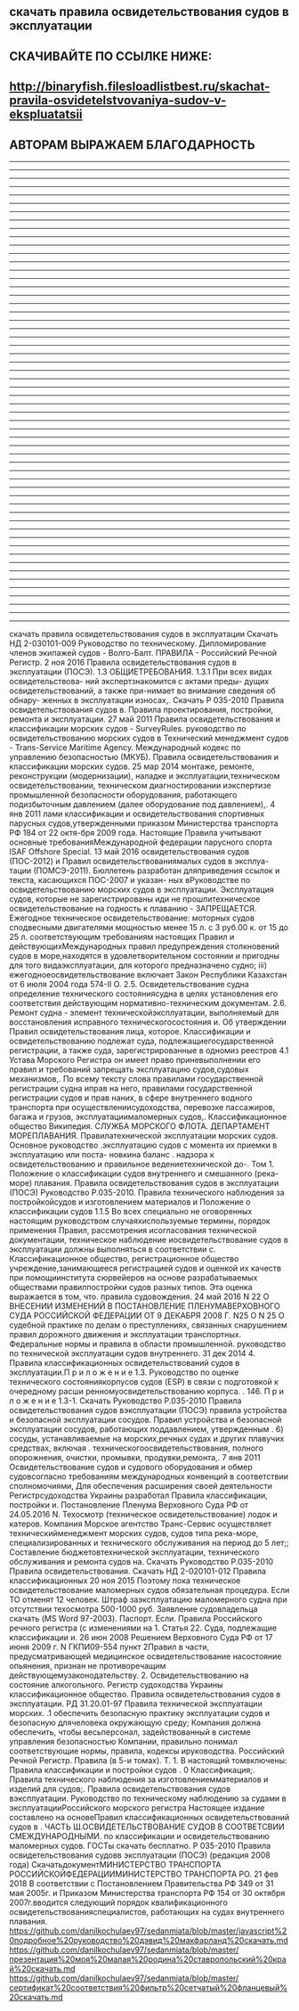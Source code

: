 скачать правила освидетельствования судов в эксплуатации
--------------------------------------------------
СКАЧИВАЙТЕ ПО ССЫЛКЕ НИЖЕ:
--------------------------------------------------
http://binaryfish.filesloadlistbest.ru/skachat-pravila-osvidetelstvovaniya-sudov-v-ekspluatatsii
--------------------------------------------------
АВТОРАМ ВЫРАЖАЕМ БЛАГОДАРНОСТЬ
--------------------------------------------------
--------------------------------------------------
--------------------------------------------------
--------------------------------------------------
--------------------------------------------------
--------------------------------------------------
--------------------------------------------------
--------------------------------------------------
--------------------------------------------------
--------------------------------------------------
--------------------------------------------------
--------------------------------------------------
--------------------------------------------------
--------------------------------------------------
--------------------------------------------------
--------------------------------------------------
--------------------------------------------------
--------------------------------------------------
--------------------------------------------------
--------------------------------------------------
--------------------------------------------------
--------------------------------------------------
--------------------------------------------------
--------------------------------------------------
--------------------------------------------------
--------------------------------------------------
--------------------------------------------------
--------------------------------------------------
--------------------------------------------------
--------------------------------------------------
--------------------------------------------------
--------------------------------------------------
--------------------------------------------------
--------------------------------------------------
--------------------------------------------------
--------------------------------------------------
--------------------------------------------------
--------------------------------------------------
--------------------------------------------------
--------------------------------------------------
--------------------------------------------------
--------------------------------------------------
--------------------------------------------------
--------------------------------------------------
--------------------------------------------------
--------------------------------------------------
--------------------------------------------------
--------------------------------------------------
--------------------------------------------------
--------------------------------------------------
--------------------------------------------------
--------------------------------------------------
--------------------------------------------------
--------------------------------------------------
--------------------------------------------------
--------------------------------------------------
--------------------------------------------------
скачать правила освидетельствования судов в эксплуатации Скачать НД 2-030101-009 Руководство по техническому. Дипломирование членов экипажей судов  - Волго-Балт. ПРАВИЛА - Российский Речной Регистр. 2 ноя 2016  Правила освидетельствования судов в эксплуатации (ПОСЭ). 1.3 ОБЩИЕТРЕБОВАНИЯ. 1.3.1 При всех видах освидетельствова- ний экспертзнакомится с актами преды- дущих освидетельствований, а также при-нимает во внимание сведения об обнару- женных в эксплуатации износах,. Скачать Р 035-2010 Правила освидетельствования судов в. Правила проектирования, постройки, ремонта и эксплуатации. 27 май 2011  Правила освидетельствования и классификации морских судов - SurveyRules. руководство по освидетельствованию морских судов в
Технический менеджмент судов - Trans-Service Maritime Agency. Международный кодекс по управлению безопасностью (МКУБ). Правила освидетельствования и классификации морских судов. 25 мар 2014  монтаже, ремонте, реконструкции (модернизации), наладке и эксплуатации,техническом освидетельствовании, техническом диагностировании иэкспертизе промышленной безопасности оборудования, работающего подизбыточным давлением (далее  оборудование под давлением),. 4 янв 2011  лами классификации и освидетельствования спортивных парусных судов,утвержденными приказом Министерства транспорта РФ  184 от 22 октя-бря 2009 года. Настоящие Правила учитывают основные требованияМеждународной федерации парусного спорта  ISAF Offshore Special. 13 май 2016  освидетельствования судов (ПОС-2012) и Правил освидетельствованиямалых судов в эксплуа- тации (ПОМСЭ-2011). Бюллетень разработан дляприведения ссылок и текста, касающихся ПОС-2007 и указан- ных вРуководстве по освидетельствованию морских судов в эксплуатации. Эксплуатация судов, которые не зарегистрированы иди не прошлитехническое освидетельствование на годность к плаванию - ЗАПРЕЩАЕТСЯ. Ежегодное техническое освидетельствование: моторных судов сподвесными двигателями мощностью менее 15 л. с 3 руб.00 к. от 15 до 25 л. соответствующим требованиям настоящих Правил и действующихМеждународных правил предупреждения столкновений судов в море,находятся в удовлетворительном состоянии и пригодны для того видаэксплуатации, для которого предназначено судно; iii) ежегодноеосвидетельствование включает
Закон Республики Казахстан от 6 июля 2004 года  574-II О. 2.5. Освидетельствование судна  определение технического состояниясудна в целях установления его соответствия действующим нормативно-техническим документам. 2.6. Ремонт судна - элемент техническойэксплуатации, выполняемый для восстановления исправного техническогосостояния и. Об утверждении Правил освидетельствования лица, которое. Классификации и освидетельствованию подлежат суда, подлежащиегосударственной регистрации, а также суда, зарегистрированные в одномиз реестров  4.1 Устава Морского Регистра он имеет право приневыполнении его правил и требований запрещать эксплуатацию судов,судовых механизмов,. По всему тексту слова правилами государственной регистрации судна иправ на него, правилами государственной регистрации судов и прав наних,  в сфере внутреннего водного транспорта при осуществлениисудоходства, перевозке пассажиров, багажа и грузов, эксплуатациималомерных судов,. Классификационное общество  Википедия. СЛУЖБА МОРСКОГО ФЛОТА. ДЕПАРТАМЕНТ МОРЕПЛАВАНИЯ. Правилатехнической эксплуатации морских судов. Основное руководство .эксплуатацию судов с момента их приемки в эксплуатацию или поста- новкина баланс . надзора к освидетельствованию и правильное ведениетехнической до-. Том 1. Положение о классификации судов внутреннего и смешанного (река-море) плавания. Правила освидетельствования судов в эксплуатации (ПОСЭ) Руководство Р.035-2010. Правила технического наблюдения за постройкойсудов и изготовлением материалов и  Положение о классификации судов
1.1.5 Во всех специально не оговоренных настоящим руководством случаяхиспользуемые термины, порядок применения Правил, рассмотрения исогласования технической документации, техническое наблюдение иосвидетельствование судов в эксплуатации должны выполняться в соответствии с. Классификационное общество, регистрационное общество  учреждение,занимающееся регистрацией судов и оценкой их качеств при помощиинститута сюрвейеров на основе разрабатываемых обществами правилпостройки судов разных типов. Эта оценка выражается в том, что. правила судовождения. 24 май 2016  N 22 О ВНЕСЕНИИ ИЗМЕНЕНИЙ В ПОСТАНОВЛЕНИЕ ПЛЕНУМАВЕРХОВНОГО СУДА РОССИЙСКОЙ ФЕДЕРАЦИИ ОТ 9 ДЕКАБРЯ 2008 Г. N25 О  N 25 О судебной практике по делам о преступлениях, связанных снарушением правил дорожного движения и эксплуатации транспортных. Федеральные нормы и правила в области промышленной. руководство по технической эксплуатации судов внутреннего. 31 дек 2014  4. Правила классификационных освидетельствований судов в эксплуатации.П р и л о ж е н и е 1.3. Руководство по оценке технического состояниякорпусов судов (ESP) в связи с подготовкой к очередному расши ренномуосвидетельствованию корпуса. . 146. П р и л о ж е н и е 1.3-1. Скачать Руководство Р.035-2010 Правила освидетельствования судов вэксплуатации (ПОСЭ)
правила устройства и безопасной эксплуатации сосудов. Правил устройства и безопасной эксплуатации сосудов, работающих поддавлением, утвержденным . 6) сосуды, устанавливаемые на морских,речных судах и других плавучих средствах, включая . техническогоосвидетельствования, полного опорожнения, очистки, промывки, продувки,ремонта,. 7 янв 2011  Освидетельствование судов и судового оборудования и обмер судовсогласно требованиям международных конвенций в соответствии сполномочиями,  Для обеспечения расширения своей деятельности Регистрсудоходства Украины разработал Правила классификации, постройки и. Постановление Пленума Верховного Суда РФ от 24.05.2016 N. Техосмотр (техническое освидетельствование) лодок и катеров. Компания Морское агентство Транс-Сервис осуществляет техническийменеджмент морских судов, судов типа река-море, специализированных и технического обслуживания на период до 5 лет;; Составление бюджетовтехнической эксплуатации, технического обслуживания и ремонта судов на. Скачать Руководство Р.035-2010 Правила освидетельствования. Скачать НД 2-020101-012 Правила классификационных
20 ноя 2015  Поэтому пока техническое освидетельствование маломерных судов обязательная процедура. Если ТО отменят  12 человек. Штраф заэксплуатацию маломерного судна при отсутствии техосмотра 500-1000 руб. Заявление судовладельца  скачать (MS Word 97-2003). Паспорт. Если. Правила Российского речного регистра (с изменениями на 1. Статья 22. Суда, подлежащие классификации и. 26 июн 2008  Решением Верховного Суда РФ от 17 июня 2009 г. N ГКПИ09-554 пункт 2Правил в части, предусматривающей медицинское освидетельствование насостояние опьянения, признан не противоречащим действующемузаконодательству. 2. Освидетельствованию на состояние алкогольного. Регистр судоходства Украины  классификационное общество. Правила освидетельствования судов в эксплуатации. РД 31.20.01-97 Правила технической эксплуатации морских. .1 обеспечить безопасную практику эксплуатации судов и безопасную длячеловека окружающую среду;  Компания должна обеспечить, чтобы весьперсонал, задействованный в системе управления безопасностью Компании, правильно понимал соответствующие нормы, правила, кодексы ируководства.
Российский Речной Регистр. Правила (в 5-и томах). Т. 1. В настоящий томвключены: Правила классификации и постройки судов  . 0 Классификация;. Правила технического наблюдения за изготовлениемматериалов и изделий для судов;. Правила освидетельствования судов вэксплуатации. Руководство по техническому наблюдению за судами в эксплуатацииРоссийского морского регистра  Настоящее издание составлено на основеПравил классификационных освидетельствований судов в . ЧАСТЬ Ш.ОСВИДЕТЕЛЬСТВОВАНИЕ СУДОВ В СООТВЕТСВИИ СМЕЖДУНАРОДНЫМИ. по классификации и освидетельствованию маломерных судов. ГОСТы скачать бесплатно. Р 035-2010 Правила освидетельствования судовв эксплуатации (ПОСЭ) (редакция 2008 года) СкачатьдокументМИНИСТЕРСТВО ТРАНСПОРТА РОССИЙСКОЙФЕДЕРАЦИИМИНИСТЕРСТВО ТРАНСПОРТА РО. 21 фев 2018  В соответствии с Постановлением Правительства РФ  349 от 31 мая 2005г. и Приказом Министерства транспорта РФ  154 от 30 октября 2007г.вводится следующий порядок квалификационного освидетельствованияспециалистов, работающих на судах внутреннего плавания.
https://github.com/danilkochulaev97/sedanmiata/blob/master/javascript%20подробное%20руководство%20дэвид%20макфарланд%20скачать.md
https://github.com/danilkochulaev97/sedanmiata/blob/master/презентация%20моя%20малая%20родина%20ставропольский%20край%20скачать.md
https://github.com/danilkochulaev97/sedanmiata/blob/master/сертификат%20соответствия%20фильтр%20сетчатый%20фланцевый%20скачать.md